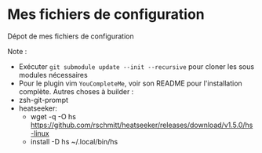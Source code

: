 Mes fichiers de configuration
===========

Dépot de mes fichiers de configuration

Note :
- Exécuter `git submodule update --init --recursive` pour cloner les sous modules nécessaires
- Pour le plugin vim `YouCompleteMe`, voir son README pour l'installation complète.
Autres choses à builder :
- zsh-git-prompt
- heatseeker:
  - wget -q -O hs https://github.com/rschmitt/heatseeker/releases/download/v1.5.0/hs-linux
  - install -D hs ~/.local/bin/hs
